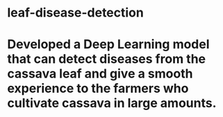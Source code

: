 # leaf-disease-detection

# Developed a Deep Learning model that can detect diseases from the cassava leaf and give a smooth experience to the farmers who cultivate cassava in large amounts.
